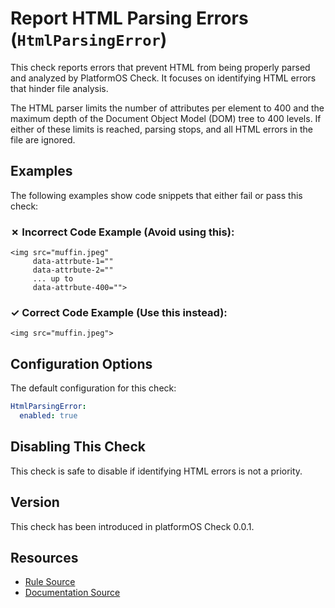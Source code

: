 # Report HTML Parsing Errors (`HtmlParsingError`)

This check reports errors that prevent HTML from being properly parsed and analyzed by PlatformOS Check. It focuses on identifying HTML errors that hinder file analysis.

The HTML parser limits the number of attributes per element to 400 and the maximum depth of the Document Object Model (DOM) tree to 400 levels. If either of these limits is reached, parsing stops, and all HTML errors in the file are ignored.

## Examples

The following examples show code snippets that either fail or pass this check:

### &#x2717; Incorrect Code Example (Avoid using this):

```liquid
<img src="muffin.jpeg"
     data-attrbute-1=""
     data-attrbute-2=""
     ... up to
     data-attrbute-400="">
```

### &#x2713; Correct Code Example (Use this instead):

```liquid
<img src="muffin.jpeg">
```

## Configuration Options

The default configuration for this check:

```yaml
HtmlParsingError:
  enabled: true
```

## Disabling This Check

This check is safe to disable if identifying HTML errors is not a priority.

## Version

This check has been introduced in platformOS Check 0.0.1.

## Resources

- [Rule Source][codesource]
- [Documentation Source][docsource]

[codesource]: /lib/platformos_check/checks/html_parsing_error.rb
[docsource]: /docs/checks/html_parsing_error.md
